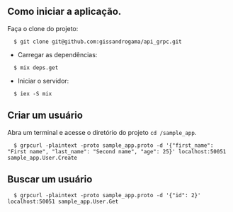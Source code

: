 ## Como iniciar a aplicação.

Faça o clone do projeto:

```shell
  $ git clone git@github.com:gissandrogama/api_grpc.git
```

* Carregar as dependências:

```shell
  $ mix deps.get
```
   

* Iniciar o servidor:

```shell
  $ iex -S mix
```

## Criar um usuário

Abra um terminal e acesse o diretório do projeto `cd /sample_app`.

```shell
  $ grpcurl -plaintext -proto sample_app.proto -d '{"first_name": "First name", "last_name": "Second name", "age": 25}' localhost:50051 sample_app.User.Create
```

## Buscar um usuário

```shell
  $ grpcurl -plaintext -proto sample_app.proto -d '{"id": 2}' localhost:50051 sample_app.User.Get
```